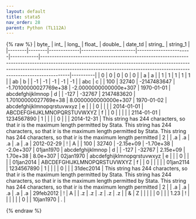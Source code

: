 ```yaml
---
layout: default
title: stata5
nav_order: 28
parent: Python (TL112A)
---
```

{% raw %}
| byte\_ | int\_  | long\_      | float\_               | double\_              | date_td    | string\_                                                                                                                                                                                                                                             | string_1 |
|--------|--------|-------------|-----------------------|-----------------------|------------|------------------------------------------------------------------------------------------------------------------------------------------------------------------------------------------------------------------------------------------------------|----------|
| 0      | 0      | 0           | 0                     | 0                     |            | a                                                                                                                                                                                                                                                    | a        |
| 1      | 1      | 1           | 1                     | 1                     |            | ab                                                                                                                                                                                                                                                   | b        |
| -1     | -1     | -1          | -1                    | -1                    |            | abc                                                                                                                                                                                                                                                  | c        |
| 100    | 32740  | -2147483647 | -1.70100000027769e+38 | -2.0000000000000e+307 | 1970-01-01 | abcdefghijklmnop                                                                                                                                                                                                                                     | d        |
| -127   | -32767 | 2147483620  | 1.70100000027769e+38  | 8.0000000000000e+307  | 1970-01-02 | abcdefghijklmnopqrstuvwxyz                                                                                                                                                                                                                           | e        |
|        | 0      |             |                       |                       | 2014-01-01 | ABCDEFGHIJKLMNOPQRSTUVWXYZ                                                                                                                                                                                                                           | f        |
| 0      |        |             |                       |                       | 2114-01-01 | 1234567890                                                                                                                                                                                                                                           | 1        |
|        |        | 0           |                       |                       | 2014-12-31 | This string has 244 characters, so that ir is the maximum length permitted by Stata. This string has 244 characters, so that ir is the maximum length permitted by Stata. This string has 244 characters, so that ir is the maximum length permitted | 2        |
| .a     | .a     | .a          | .a                    | .a                    | 2012-02-29 | !                                                                                                                                                                                                                                                    | A        |
| 100    | 32740  | -2.15e+09   | -1.70e+38             | -2.0e+307             | 01jan1970  | abcdefghijklmnop                                                                                                                                                                                                                                     | d        |
| -127   | -32767 | 2.15e+09    | 1.70e+38              | 8.0e+307              | 02jan1970  | abcdefghijklmnopqrstuvwxyz                                                                                                                                                                                                                           | e        |
|        | 0      |             |                       |                       | 01jan2014  | ABCDEFGHIJKLMNOPQRSTUVWXYZ                                                                                                                                                                                                                           | f        |
| 0      |        |             |                       |                       | 01jan2114  | 1234567890                                                                                                                                                                                                                                           | 1        |
|        |        | 0           |                       |                       | 31dec2014  | This string has 244 characters, so that ir is the maximum length permitted by Stata. This string has 244 characters, so that ir is the maximum length permitted by Stata. This string has 244 characters, so that ir is the maximum length permitted | 2        |
| .a     | .a     | .a          | .a                    | .a                    | 29feb2012  | !                                                                                                                                                                                                                                                    | A        |
| .z     | .z     | .z          | .z                    | .z                    |            | &                                                                                                                                                                                                                                                    | Z        |
|        |        |             | 0                     |                       |            | 1.23                                                                                                                                                                                                                                                 | !        |
|        |        |             |                       | 0                     |            | 10jan1970                                                                                                                                                                                                                                            | .        |

{% endraw %}
